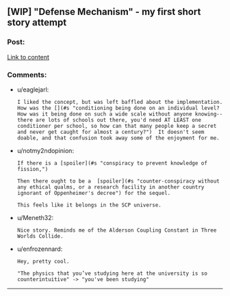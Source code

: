 ## [WIP] "Defense Mechanism" - my first short story attempt

### Post:

[Link to content]()

### Comments:

- u/eaglejarl:
  ```
  I liked the concept, but was left baffled about the implementation. How was the [](#s "conditioning being done on an individual level? How was it being done on such a wide scale without anyone knowing--there are lots of schools out there, you'd need AT LEAST one conditioner per school, so how can that many people keep a secret and never get caught for almost a century?")  It doesn't seem doable, and that confusion took away some of the enjoyment for me.
  ```

- u/notmy2ndopinion:
  ```
  If there is a [spoiler](#s "conspiracy to prevent knowledge of fission,")

  Then there ought to be a  [spoiler](#s "counter-conspiracy without any ethical qualms, or a research facility in another country ignorant of Oppenheimer's decree") for the sequel.

  This feels like it belongs in the SCP universe.
  ```

- u/Meneth32:
  ```
  Nice story. Reminds me of the Alderson Coupling Constant in Three Worlds Collide.
  ```

- u/enfrozennard:
  ```
  Hey, pretty cool.

  "The physics that you’ve studying here at the university is so counterintuitive" -> "you've been studying"
  ```

---

